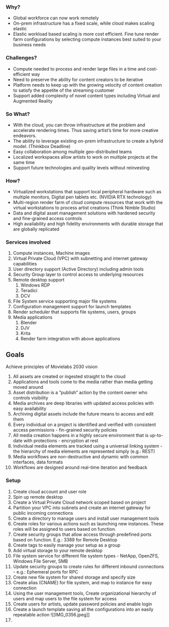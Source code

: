 ### Why?
* Global workforce can now work remotely
* On-prem infrastructure has a fixed scale, while cloud makes scaling elastic
* Elastic workload based scaling is more cost efficient. Fine tune render farm configurations by selecting compute instances best suited to your business needs

### Challenges?
* Compute needed to process and render large files in a time and cost-efficient way
* Need to preserve the ability for content creators to be iterative
* Platform needs to keep up with the growing velocity of content creation to satisfy  the appetite of the streaming customer
* Support added complexity of novel content types including Virtual and Augmented Reality

### So What?
* With the cloud, you can throw infrastructure at the problem and accelerate rendering times. Thus saving artist’s time for more creative endeavors.
* The ability to leverage existing on-prem infrastructure to create a hybrid model. (Thinkbox Deadline)
* Easy collaboration among multiple geo-distributed teams
* Localized workspaces allow artists to work on multiple projects at the same time
* Support future technologies and quality levels without reinvesting 

### How?
* Virtualized workstations that support local peripheral hardware such as multiple monitors, Digital pen tablets etc. (NVIDIA RTX technology) 
* Multi-region render farm of cloud compute resources that work with the virtual workstations to process artist creations (Think Nimble Studio)
* Data and digital asset management solutions with hardened security and fine-grained access controls
* High availability and high fidelity environments with durable storage that are globally replicated

### Services involved
1. Compute instances, Machine images
2. Virtual Private Cloud (VPC) with subnetting and internet gateway capabilities
3. User directory support (Active Directory) including admin tools
4. Security Group layer to control access to underlying resources
5. Remote desktop support
	1. Windows RDP
	2. Teradici
	3. DCV
6. File System service supporting major file systems
7. Configuration management support for launch templates
8. Render scheduler that supports file systems, users, groups
9. Media applications
	1. Blender
	2. DJV
	3. Krita
	4. Render farm integration with above applications

## Goals
Achieve principles of Movielabs 2030 vision
1. All assets are created or ingested straight to the cloud
2. Applications and tools come to the media rather than media getting moved around
3. Asset distribution is a ”publish” action by the content owner who controls visibility
4. Media archives are deep libraries with updated access policies with easy availability
5. Archiving digital assets include the future means to access and edit them
6. Every individual on a project is identified and verified with consistent access permissions - fin-grained security policies
7. All media creation happens in a highly secure environment that is up-to-date with protections - encryption at rest
8. Individual media elements are tracked using a universal linking system - the hierarchy of media elements are represented simply (e.g.: REST)
9. Media workflows are non-destructive and dynamic with common interfaces, data formats
10. Workflows are designed around real-time iteration and feedback

### Setup
1. Create cloud account and user role
2. Spin up remote desktop
3. Create a Virtual Private Cloud network scoped based on project
4. Partition your VPC into subnets and create an internet gateway for public incoming connections
5. Create a directory to manage users and install user management tools
6. Create roles for various actions such as launching new instances. These roles will be assigned to users based on function.
7. Create security groups that allow access through predefined ports based on function. E.g.: 3389 for Remote Desktop
8. Create tags to easily manage your setup as a group
9. Add virtual storage to your remote desktop
10. File system service for different file system types - NetApp, OpenZFS, Windows File Server, SMB
11. Update security groups to create rules for different inbound connections - e.g.: Ephemeral ports for RPC
12. Create new file system for shared storage and specify size
13. Create alias (CNAME) for file system, and map to instance for easy connection
14. Using the user management tools, Create organizational hierarchy of users and map users to the file system for access
15. Create users for artists, update password policies and enable login
16. Create a launch template saving all the configurations into an easily repeatable action
	![[IMG_0356.jpeg]]
17. 
